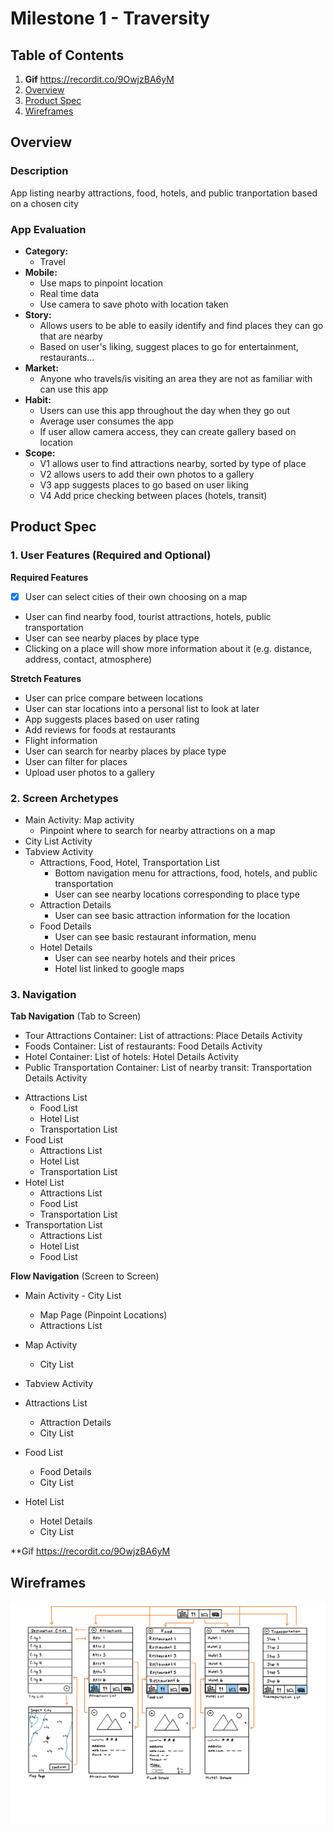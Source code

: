 # Milestone 1 - Traversity

## Table of Contents
1. **Gif** https://recordit.co/9OwjzBA6yM
2. [Overview](#Overview)
3. [Product Spec](#Product-Spec)
4. [Wireframes](#Wireframes)

## Overview

### Description

App listing nearby attractions, food, hotels, and public tranportation based on a chosen city 

### App Evaluation


- **Category:**
    * Travel
- **Mobile:**
    * Use maps to pinpoint location
    * Real time data
    * Use camera to save photo with location taken
- **Story:**
    * Allows users to be able to easily identify and find places they can go that are nearby
    * Based on user's liking, suggest places to go for entertainment, restaurants...
- **Market:**
    * Anyone who travels/is visiting an area they are not as familiar with can use this app
- **Habit:**
    * Users can use this app throughout the day when they go out 
    * Average user consumes the app
    * If user allow camera access, they can create gallery based on location
- **Scope:**
    * V1 allows user to find attractions nearby, sorted by type of place
    * V2 allows users to add their own photos to a gallery
    * V3 app suggests places to go based on user liking 
    * V4 Add price checking between places (hotels, transit)

## Product Spec

### 1. User Features (Required and Optional)

**Required Features**

* [x] User can select cities of their own choosing on a map
* User can find nearby food, tourist attractions, hotels, public transportation
* User can see nearby places by place type
* Clicking on a place will show more information about it (e.g. distance, address, contact, atmosphere)

**Stretch Features**

* User can price compare between locations
* User can star locations into a personal list to look at later
* App suggests places based on user rating
* Add reviews for foods at restaurants
* Flight information
* User can search for nearby places by place type
* User can filter for places 
* Upload user photos to a gallery


### 2. Screen Archetypes

- Main Activity: Map activity
  - Pinpoint where to search for nearby attractions on a map
- City List Activity
- Tabview Activity
    - Attractions, Food, Hotel, Transportation List
      - Bottom navigation menu for attractions, food, hotels, and public transportation
      - User can see nearby locations corresponding to place type
    - Attraction Details
      - User can see basic attraction information for the location
    - Food Details
      - User can see basic restaurant information, menu
    - Hotel Details
      - User can see nearby hotels and their prices
      - Hotel list linked to google maps


### 3. Navigation

**Tab Navigation** (Tab to Screen)

* Tour Attractions Container: List of attractions: Place Details Activity
* Foods Container: List of restaurants: Food Details Activity
* Hotel Container: List of hotels: Hotel Details Activity
* Public Transportation Container: List of nearby transit: Transportation Details Activity

- Attractions List
  - Food List
  - Hotel List
  - Transportation List
- Food List
  - Attractions List
  - Hotel List
  - Transportation List
- Hotel List
  - Attractions List
  - Food List
  - Transportation List
- Transportation List
  - Attractions List
  - Hotel List
  - Food List

**Flow Navigation** (Screen to Screen)
    
- Main Activity - City List
  - Map Page (Pinpoint Locations)
  - Attractions List 
- Map Activity
  - City List
- Tabview Activity

- Attractions List
  - Attraction Details
  - City List
- Food List
  - Food Details
  - City List
- Hotel List
  - Hotel Details
  - City List
 
**Gif
https://recordit.co/9OwjzBA6yM
## Wireframes

<img src="https://github.com/KotlinTeam15/Travel/blob/master/Travel%20Wireframe-1_7ea.png" width=600>
